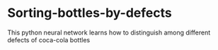 # Sorting-bottles-by-defects
This python neural network learns how to distinguish among different defects of coca-cola bottles 
